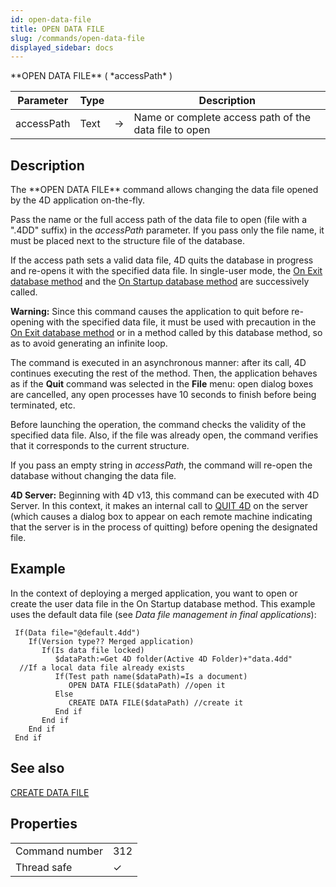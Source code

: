 ```yaml
---
id: open-data-file
title: OPEN DATA FILE
slug: /commands/open-data-file
displayed_sidebar: docs
---
```


<!--REF #_command_.OPEN DATA FILE.Syntax-->**OPEN DATA FILE** ( *accessPath* )<!-- END REF-->
<!--REF #_command_.OPEN DATA FILE.Params-->
| Parameter | Type |  | Description |
| --- | --- | --- | --- |
| accessPath | Text | &#8594;  | Name or complete access path of the data file to open |

<!-- END REF-->

## Description 

<!--REF #_command_.OPEN DATA FILE.Summary-->The **OPEN DATA FILE** command allows changing the data file opened by the 4D application on-the-fly.<!-- END REF--> 

Pass the name or the full access path of the data file to open (file with a ".4DD" suffix) in the *accessPath* parameter. If you pass only the file name, it must be placed next to the structure file of the database.

If the access path sets a valid data file, 4D quits the database in progress and re-opens it with the specified data file. In single-user mode, the [On Exit database method](on-exit-database-method.md) and the [On Startup database method](on-startup-database-method.md) are successively called.

**Warning:** Since this command causes the application to quit before re-opening with the specified data file, it must be used with precaution in the [On Exit database method](on-exit-database-method.md) or in a method called by this database method, so as to avoid generating an infinite loop.

The command is executed in an asynchronous manner: after its call, 4D continues executing the rest of the method. Then, the application behaves as if the **Quit** command was selected in the **File** menu: open dialog boxes are cancelled, any open processes have 10 seconds to finish before being terminated, etc.

Before launching the operation, the command checks the validity of the specified data file. Also, if the file was already open, the command verifies that it corresponds to the current structure.

If you pass an empty string in *accessPath*, the command will re-open the database without changing the data file.

**4D Server:** Beginning with 4D v13, this command can be executed with 4D Server. In this context, it makes an internal call to [QUIT 4D](quit-4d.md) on the server (which causes a dialog box to appear on each remote machine indicating that the server is in the process of quitting) before opening the designated file.

## Example 

In the context of deploying a merged application, you want to open or create the user data file in the On Startup database method. This example uses the default data file (see *Data file management in final applications*):

```4d
 If(Data file="@default.4dd")
    If(Version type?? Merged application)
       If(Is data file locked)
          $dataPath:=Get 4D folder(Active 4D Folder)+"data.4dd"
  //If a local data file already exists
          If(Test path name($dataPath)=Is a document)
             OPEN DATA FILE($dataPath) //open it
          Else
             CREATE DATA FILE($dataPath) //create it
          End if
       End if
    End if
 End if
```

## See also 

[CREATE DATA FILE](create-data-file.md)  

## Properties

|  |  |
| --- | --- |
| Command number | 312 |
| Thread safe | &check; |


